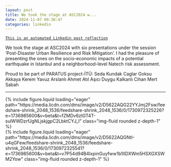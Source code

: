 ```yaml
---
layout: post
title: We took the stage at ASC2024 w...
date: 2024-11-07 09:38:47
categories: linkedin
---
```


[`This is an automated Linkedin post reflection`](https://www.linkedin.com/feed/update/urn:li:activity:7260224155218792448)

We took the stage at ASC2024 with six presentations under the session ‘Post-Disaster Urban Resilience and Risk Mitigation’. I had the pleasure of presenting the ones on the socio-economic impacts of a potential earthquake in Istanbul and a neighborhood-level Natech risk assessment.

Proud to be part of PARATUS project-İTÜ:
Seda Kundak 
Caglar Goksu Akkaya 
Kerem Yavuz Arslanlı 
Ahmet Atıl Aşıcı 
Duygu Kalkanlı 
Cihan Mert Sabah

<hr>
<div class="row mt-3 d-flex justify-content-center align-items-center>

<div class="col-sm mt-3 mt-md-0">{% include figure.liquid loading="eager" path="https://media.licdn.com/dms/image/v2/D5622AQG22YYJmj2Fsw/feedshare-shrink_2048_1536/feedshare-shrink_2048_1536/0/1730972325226?e=1736985600&v=beta&t=fZMDv6zIGT4T-sulWWDzrfJgNLjskjgpC2LbktCYJ_I" class="img-fluid rounded z-depth-1" %}</div>
<div class="col-sm mt-3 mt-md-0">{% include figure.liquid loading="eager" path="https://media.licdn.com/dms/image/v2/D5622AQGNtI-u4qGFew/feedshare-shrink_2048_1536/feedshare-shrink_2048_1536/0/1730972325541?e=1736985600&v=beta&t=v7P54d94B4lxpinGuyfww1b1IIDXWm5HSXGXSWM2Yow" class="img-fluid rounded z-depth-1" %}</div>

</div>
